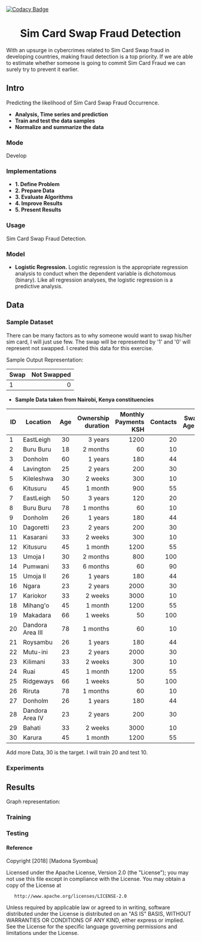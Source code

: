 [![Codacy Badge](https://api.codacy.com/project/badge/Grade/a7e80990559246c9b3e98782a42c241f)](https://www.codacy.com/project/syombuamadona/Sim-Card-Fraud-Detection./dashboard?utm_source=github.com&amp;utm_medium=referral&amp;utm_content=Madonahs/Sim-Card-Fraud-Detection.&amp;utm_campaign=Badge_Grade_Dashboard)

<h1 align="center"> Sim Card Swap Fraud Detection</h1>

With an upsurge in cybercrimes related to Sim Card Swap fraud in developing countries, making fraud detection is a top priority. If we are able to estimate whether someone is going to commit Sim Card Fraud we can surely try to prevent it earlier. 

## Intro

Predicting the likelihood of Sim Card Swap Fraud Occurrence.
* **Analysis, Time series and prediction**
* **Train and test the data samples**
* **Normalize and summarize the data**

### Mode
Develop

### Implementations

* **1. Define Problem**
* **2. Prepare Data**
* **3. Evaluate Algorithms**
* **4. Improve Results**
* **5. Present Results**

### Usage

Sim Card Swap Fraud Detection.

### Model

* **Logistic Regression.** Logistic regression is the appropriate regression analysis to conduct when the dependent variable is dichotomous (binary).  Like all regression analyses, the logistic regression is a predictive analysis.


## Data

### Sample Dataset

There can be many factors as to why someone would want to swap his/her sim card, I will just use few. The swap will be represented by '1' and '0' will represent not swapped. I created this data for this exercise.

Sample Output Representation: 

Swap | Not Swapped|
|------ |------:|
|1 | 0|

* **Sample Data taken from Nairobi, Kenya constituencies**

ID| Location                  | Age           | Ownership duration    | Monthly Payments KSH |  Contacts |Swap Agent |
| ------------- | -------------         |:--------------------: | ----------------: | ---------------:| ---------------:| ---------------:|
|1|EastLeigh              |30                     | 3 years           |1200               |20| 0|
|2|Buru Buru              |18                     | 2 months          |60               |10 | 1|
|3|Donholm                |60                     | 1 years           |180               |44| 0|
|4|Lavington              |25                     | 2 years           |200               |30|0|
|5|Kileleshwa             |30                     | 2 weeks           |300               |10|1|
|6|Kitusuru               |45                     | 1 month           |900               |55|0|
|7|EastLeigh              |50                     | 3 years           |120               |20| 0|
|8|Buru Buru              |78                     | 1 months          |60               |10 | 1|
|9|Donholm                |26                     | 1 years           |180               |44| 0|
|10|Dagoretti            |23                     | 2 years           |200               |30|0|
|11|Kasarani             |33                     | 2 weeks           |300               |10|1|
|12|Kitusuru               |45                     | 1 month           |1200               |55|0|
|13|Umoja I              |30                     |2 months             |800               |100| 0|
|14|Pumwani              |33                     | 6 months          |60               |90 | 1|
|15|Umoja II              |26                     | 1 years           |180               |44| 0|
|16|Ngara            |23                     | 2 years           |2000               |30|0|
|17|Kariokor              |33                     | 2 weeks           |3000               |10|1|
|18|Mihang'o             |45                     | 1 month           |1200               |55|0|
|19|Makadara             |66                     |1 weeks             |50               |100| 0|
|20|Dandora Area III            |78                     | 1 months          |60               |10 | 1|
|21|Roysambu              |26                     | 1 years           |180               |44| 0|
|22|Mutu-ini            |23                     | 2 years           |2000               |30|0|
|23|Kilimani              |33                     | 2 weeks           |300               |10|1|
|24|Ruai             |45                     | 1 month           |1200               |55|0|
|25|Ridgeways            |66                     |1 weeks             |50               |100| 0|
|26|Riruta             |78                     | 1 months          |60               |10 | 1|
|27|Donholm              |26                     | 1 years           |180               |44| 0|
|28|Dandora Area IV          |23                     | 2 years           |200               |30|0|
|29|Bahati             |33                     | 2 weeks           |3000               |10|1|
|30|Karura              |45                     | 1 month           |1200               |55|0|



Add more Data, 30 is the target. I will train 20 and test 10.

### Experiments

## Results

Graph representation:

### Training

### Testing

#### Reference



 Copyright [2018] [Madona Syombua]

   Licensed under the Apache License, Version 2.0 (the "License");
   you may not use this file except in compliance with the License.
   You may obtain a copy of the License at

       http://www.apache.org/licenses/LICENSE-2.0

   Unless required by applicable law or agreed to in writing, software
   distributed under the License is distributed on an "AS IS" BASIS,
   WITHOUT WARRANTIES OR CONDITIONS OF ANY KIND, either express or implied.
   See the License for the specific language governing permissions and
   limitations under the License.
